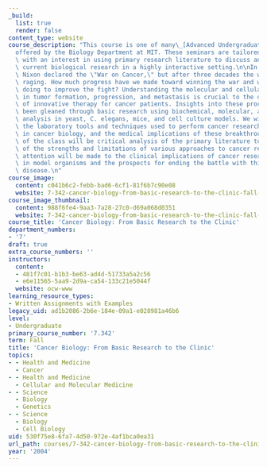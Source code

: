 ```yaml
---
_build:
  list: true
  render: false
content_type: website
course_description: "This course is one of many\_[Advanced Undergraduate Seminars](https://biology.mit.edu/undergraduate/course_listings/advanced_undergraduate_seminars)\_\
  offered by the Biology Department at MIT. These seminars are tailored for students\
  \ with an interest in using primary research literature to discuss and learn about\
  \ current biological research in a highly interactive setting.\n\nIn 1971, President\
  \ Nixon declared the \"War on Cancer,\" but after three decades the war is still\
  \ raging. How much progress have we made toward winning the war and what are we\
  \ doing to improve the fight? Understanding the molecular and cellular events involved\
  \ in tumor formation, progression, and metastasis is crucial to the development\
  \ of innovative therapy for cancer patients. Insights into these processes have\
  \ been gleaned through basic research using biochemical, molecular, and genetic\
  \ analysis in yeast, C. elegans, mice, and cell culture models. We will explore\
  \ the laboratory tools and techniques used to perform cancer research, major discoveries\
  \ in cancer biology, and the medical implications of these breakthroughs. A focus\
  \ of the class will be critical analysis of the primary literature to foster understanding\
  \ of the strengths and limitations of various approaches to cancer research. Special\
  \ attention will be made to the clinical implications of cancer research performed\
  \ in model organisms and the prospects for ending the battle with this devastating\
  \ disease.\n"
course_image:
  content: c041b6c2-febb-bad6-6cf1-81f6b7c90e08
  website: 7-342-cancer-biology-from-basic-research-to-the-clinic-fall-2004
course_image_thumbnail:
  content: 988f6fe4-9aa3-7a28-27c0-d69a068d0351
  website: 7-342-cancer-biology-from-basic-research-to-the-clinic-fall-2004
course_title: 'Cancer Biology: From Basic Research to the Clinic'
department_numbers:
- '7'
draft: true
extra_course_numbers: ''
instructors:
  content:
  - 481f7c01-b1b3-be63-ad4d-51733a5a2c56
  - e6e11565-5aa9-2d9a-ca54-133c21e5044f
  website: ocw-www
learning_resource_types:
- Written Assignments with Examples
legacy_uid: ad1b2086-2b6e-184e-09a1-e028981a46b6
level:
- Undergraduate
primary_course_number: '7.342'
term: Fall
title: 'Cancer Biology: From Basic Research to the Clinic'
topics:
- - Health and Medicine
  - Cancer
- - Health and Medicine
  - Cellular and Molecular Medicine
- - Science
  - Biology
  - Genetics
- - Science
  - Biology
  - Cell Biology
uid: 530f75e8-6fa7-4d50-972e-4af1bca0ea31
url_path: courses/7-342-cancer-biology-from-basic-research-to-the-clinic-fall-2004
year: '2004'
---
```

